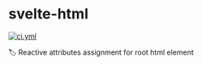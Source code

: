 <!----- BEGIN GHOST DOCS HEADER ----->

# svelte-html

[![ci.yml](https://github.com/jill64/svelte-html/actions/workflows/ci.yml/badge.svg)](https://github.com/jill64/svelte-html/actions/workflows/ci.yml)

🏷️ Reactive attributes assignment for root html element

<!----- END GHOST DOCS HEADER ----->
